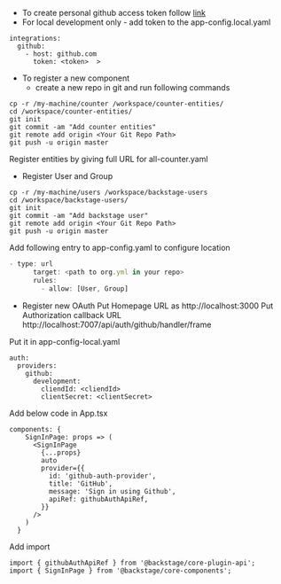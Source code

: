 - To create personal github access token follow [link](https://docs.github.com/en/enterprise-server@3.4/authentication/keeping-your-account-and-data-secure/creating-a-personal-access-token)
- For local development only - add token to the app-config.local.yaml

```shell
integrations:
  github:
    - host: github.com
      token: <token>  >
```

- To register a new component
  - create a new repo in git and run following commands
```shell
cp -r /my-machine/counter /workspace/counter-entities/
cd /workspace/counter-entities/
git init
git commit -am "Add counter entities"
git remote add origin <Your Git Repo Path>
git push -u origin master
```

Register entities by giving full URL for all-counter.yaml


- Register User and Group

```shell
cp -r /my-machine/users /workspace/backstage-users
cd /workspace/backstage-users/
git init
git commit -am "Add backstage user"
git remote add origin <Your Git Repo Path>
git push -u origin master

```
Add following entry to  app-config.yaml to configure location

```typescript
- type: url
      target: <path to org.yml in your repo>
      rules:
        - allow: [User, Group]
```


- Register new OAuth 
Put Homepage URL as http://localhost:3000
Put Authorization callback URL http://localhost:7007/api/auth/github/handler/frame

Put it in app-config-local.yaml


```shell
auth:
  providers: 
    github:
      development:
        cliendId: <cliendId>
        clientSecret: <clientSecret>
```

Add below code in App.tsx
```
components: {
    SignInPage: props => (
      <SignInPage 
        {...props}
        auto
        provider={{
          id: 'github-auth-provider',
          title: 'GitHub',
          message: 'Sign in using Github',
          apiRef: githubAuthApiRef,
        }}
      />
    )
  }
 ```

Add import
```shell
import { githubAuthApiRef } from '@backstage/core-plugin-api';
import { SignInPage } from '@backstage/core-components';
```

